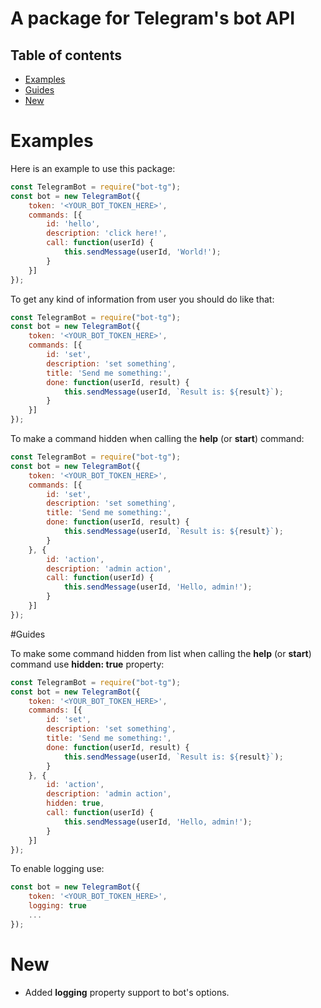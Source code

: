 # A package for Telegram's bot API

## Table of contents

* [Examples](#examples)
* [Guides](#guides)
* [New](#new)

# Examples

Here is an example to use this package:

```javascript
const TelegramBot = require("bot-tg");
const bot = new TelegramBot({
	token: '<YOUR_BOT_TOKEN_HERE>',
	commands: [{
		id: 'hello',
		description: 'click here!',
		call: function(userId) {
			this.sendMessage(userId, 'World!');
		}
	}]
});
```

To get any kind of information from user you should do like that:

```javascript
const TelegramBot = require("bot-tg");
const bot = new TelegramBot({
    token: '<YOUR_BOT_TOKEN_HERE>',
    commands: [{
        id: 'set',
        description: 'set something',
        title: 'Send me something:',        
        done: function(userId, result) {
            this.sendMessage(userId, `Result is: ${result}`);
        }
    }]
});
```

To make a command hidden when calling the **help** (or **start**) command:

```javascript
const TelegramBot = require("bot-tg");
const bot = new TelegramBot({
    token: '<YOUR_BOT_TOKEN_HERE>',
    commands: [{
        id: 'set',
        description: 'set something',
        title: 'Send me something:',        
        done: function(userId, result) {
            this.sendMessage(userId, `Result is: ${result}`);
        }
    }, {
        id: 'action',
        description: 'admin action',
        call: function(userId) {
            this.sendMessage(userId, 'Hello, admin!');
        }
    }]
});
```

#Guides

To make some command hidden from list when calling the **help** (or **start**) command use **hidden: true** property:

```javascript
const TelegramBot = require("bot-tg");
const bot = new TelegramBot({
    token: '<YOUR_BOT_TOKEN_HERE>',
    commands: [{
        id: 'set',
        description: 'set something',
        title: 'Send me something:',        
        done: function(userId, result) {
            this.sendMessage(userId, `Result is: ${result}`);
        }
    }, {
        id: 'action',
        description: 'admin action',
        hidden: true,
        call: function(userId) {
            this.sendMessage(userId, 'Hello, admin!');
        }
    }]
});
```

To enable logging use:

```javascript
const bot = new TelegramBot({
    token: '<YOUR_BOT_TOKEN_HERE>',
    logging: true
    ...
});
```

# New

* Added **logging** property support to bot's options.
